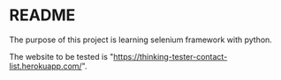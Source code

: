 # README

The purpose of this project is learning selenium framework with python.

The website to be tested is "https://thinking-tester-contact-list.herokuapp.com/". 
